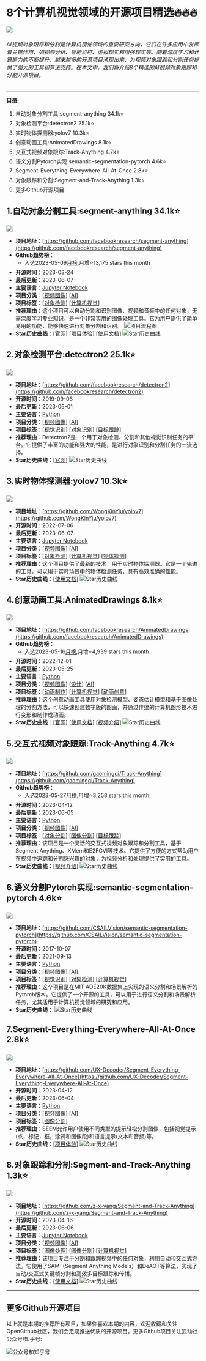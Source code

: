 # 8个计算机视觉领域的开源项目精选🔥🔥🔥
![](http://photocdn.tv.sohu.com/img/q_mini/20230607/pic_org_e6caf98c-6841-4863-9b14-f8f365be0f1c.png)
###### AI视频对象跟踪和分割是计算机视觉领域的重要研究方向，它们在许多应用中发挥着关键作用，如视频分析、智能监控、虚拟现实和增强现实等。随着深度学习和计算能力的不断提升，越来越多的开源项目涌现出来，为视频对象跟踪和分割任务提供了强大的工具和算法支持。在本文中，我们将介绍8个精选的AI视频对象跟踪和分割开源项目。
---

**目录:**
1. 自动对象分割工具:segment-anything 34.1k⭐
2. 对象检测平台:detectron2 25.1k⭐
3. 实时物体探测器:yolov7 10.3k⭐
4. 创意动画工具:AnimatedDrawings 8.1k⭐
5. 交互式视频对象跟踪:Track-Anything 4.7k⭐
6. 语义分割Pytorch实现:semantic-segmentation-pytorch 4.6k⭐
7. Segment-Everything-Everywhere-All-At-Once 2.8k⭐
8. 对象跟踪和分割:Segment-and-Track-Anything 1.3k⭐
9. 更多Github开源项目

## 1.自动对象分割工具:segment-anything 34.1k⭐
![](http://photocdn.tv.sohu.com/watermark/20230410/pic_org_387336bf-a371-4ddc-a826-5bcd9b921ff9.jpeg)
- **项目地址**：[https://github.com/facebookresearch/segment-anything](https://github.com/facebookresearch/segment-anything)
- **Github趋势榜**：
  -  入选2023-05-09[月榜](https://open.itc.cn/?tab=trends&trendType=1&repoId=R_kgDOJNbS5w),月增⭐13,175 stars this month
- **开源时间**：2023-03-24
- **最后更新**：2023-06-07
- **主要语言**：[Jupyter Notebook](https://github.com/search?q=language:Jupyter+Notebook&type=repositories)
- **项目分类**：[[视频图像](https://open.itc.cn/github/dig?cateId=01GX5RR1PVJXGVK638M2WTXP27&repoId=R_kgDOJNbS5w)] [[AI](https://open.itc.cn/github/dig?cateId=01GTK9N7P510TQWFR694MX6GV4&repoId=R_kgDOJNbS5w)] 
- **项目标签**：[[对象检测](https://open.itc.cn/github/dig/tag?tagId=01H0KWJ8RF22NHTAVFFC52113P)] [[计算机视觉](https://open.itc.cn/github/dig/tag?tagId=01H0KWJ8QVNDG8TMV910PHYY61)] 
- **推荐理由**：这个项目可以自动分割和识别图像、视频和音频中的任何对象，无需深度学习专业知识，是一个非常实用的图像处理工具。它为用户提供了简单易用的功能，能够快速进行对象分割和识别。
  ![项目流程图](http://photocdn.tv.sohu.com/watermark/q_mini/20230607/pic_org_676bb203-e256-40d3-bdaa-6e5f215b8ee3.png)
- **Star历史曲线**：[[官网](https://ai.facebook.com)] [[项目体验](https://segment-anything.com/demo)] [[使用文档](https://ai.facebook.com/research/publications/segment-anything/)] 
  ![Star历史曲线](http://photocdn.tv.sohu.com/watermark/history/facebookresearch/star-segment-anything.png)

## 2.对象检测平台:detectron2 25.1k⭐
![](http://photocdn.tv.sohu.com/watermark/20230427/pic_org_9ee7995b-e2d0-4b4c-9981-5197950e1cdd.png)
- **项目地址**：[https://github.com/facebookresearch/detectron2](https://github.com/facebookresearch/detectron2)
- **开源时间**：2019-09-06
- **最后更新**：2023-06-01
- **主要语言**：[Python](https://github.com/search?q=language:Python&type=repositories)
- **项目分类**：[[视频图像](https://open.itc.cn/github/dig?cateId=01GX5RR1PVJXGVK638M2WTXP27&repoId=MDEwOlJlcG9zaXRvcnkyMDY2NjA1ODA=)] [[AI](https://open.itc.cn/github/dig?cateId=01GTK9N7P510TQWFR694MX6GV4&repoId=MDEwOlJlcG9zaXRvcnkyMDY2NjA1ODA=)] 
- **项目标签**：[[视觉识别](https://open.itc.cn/github/dig/tag?tagId=01H29Z4PCCAKTTKHKF2XTJGSVY)] [[对象识别](https://open.itc.cn/github/dig/tag?tagId=01H0KWHSQ30PSKX0GYQWQSH9QY)] [[目标跟踪](https://open.itc.cn/github/dig/tag?tagId=01H29XY2E5MJ5WVR9ZAE6A5NM9)] 
- **推荐理由**：Detectron2是一个用于对象检测、分割和其他视觉识别任务的平台。它提供了丰富的功能和强大的性能，是进行对象识别和分割任务的一流选择。
- **Star历史曲线**：[[官网](https://detectron2.readthedocs.io/en/latest/)] 
  ![Star历史曲线](http://photocdn.tv.sohu.com/watermark/history/facebookresearch/star-detectron2.png)

## 3.实时物体探测器:yolov7 10.3k⭐
![](http://photocdn.tv.sohu.com/watermark/q_mini/20230606/pic_org_79ce0cd8-0523-421b-9277-8d9521699e10.png)
- **项目地址**：[https://github.com/WongKinYiu/yolov7](https://github.com/WongKinYiu/yolov7)
- **开源时间**：2022-07-06
- **最后更新**：2023-06-07
- **主要语言**：[Jupyter Notebook](https://github.com/search?q=language:Jupyter+Notebook&type=repositories)
- **项目分类**：[[视频图像](https://open.itc.cn/github/dig?cateId=01GX5RR1PVJXGVK638M2WTXP27&repoId=R_kgDOHngbDg)] [[AI](https://open.itc.cn/github/dig?cateId=01GTK9N7P510TQWFR694MX6GV4&repoId=R_kgDOHngbDg)] 
- **项目标签**：[[对象检测](https://open.itc.cn/github/dig/tag?tagId=01H0KWJ8RF22NHTAVFFC52113P)] [[计算机视觉](https://open.itc.cn/github/dig/tag?tagId=01H0KWJ8QVNDG8TMV910PHYY61)] [[物体探测](https://open.itc.cn/github/dig/tag?tagId=01H29YYVRXVNEYJPKZH1P5P7HV)] 
- **推荐理由**：这个项目提供了最新的技术，用于实时物体探测器。它是一个先进的工具，可以用于实时场景中的物体检测任务，具有高效准确的性能。
- **Star历史曲线**：[[使用文档](https://arxiv.org/abs/2207.02696)] 
  ![Star历史曲线](http://photocdn.tv.sohu.com/watermark/history/WongKinYiu/star-yolov7.png)

## 4.创意动画工具:AnimatedDrawings 8.1k⭐
![](http://photocdn.tv.sohu.com/watermark/20230425/pic_org_306c8e1c-d040-43f7-b003-b01e5f00388c.gif)
- **项目地址**：[https://github.com/facebookresearch/AnimatedDrawings](https://github.com/facebookresearch/AnimatedDrawings)
- **Github趋势榜**：
  -  入选2023-05-16[月榜](https://open.itc.cn/?tab=trends&trendType=1&repoId=R_kgDOIiI7_A),月增⭐4,939 stars this month
- **开源时间**：2022-12-01
- **最后更新**：2023-05-25
- **主要语言**：[Python](https://github.com/search?q=language:Python&type=repositories)
- **项目分类**：[[视频图像](https://open.itc.cn/github/dig?cateId=01GX5RR1PVJXGVK638M2WTXP27&repoId=R_kgDOIiI7_A)] [[设计](https://open.itc.cn/github/dig?cateId=01GX5QKQ4NRKG97JR8JSTJ2RJ6&repoId=R_kgDOIiI7_A)] [[AI](https://open.itc.cn/github/dig?cateId=01GTK9N7P510TQWFR694MX6GV4&repoId=R_kgDOIiI7_A)] 
- **项目标签**：[[动画制作](https://open.itc.cn/github/dig/tag?tagId=01H0KWHSW1ZW8SJJ7HQ8G5WE0F)] [[计算机视觉](https://open.itc.cn/github/dig/tag?tagId=01H0KWJ8QVNDG8TMV910PHYY61)] [[动画创意](https://open.itc.cn/github/dig/tag?tagId=01H0KWJ7VC53NVY1QMM8KQQWK2)] 
- **推荐理由**：这个创意动画工具使用对象检测模型、姿态估计模型和基于图像处理的分割方法，可以快速创建数字版的图画，并通过传统的计算机图形技术进行变形和制作成动画。
- **Star历史曲线**：[[官网](https://fairanimateddrawings.com/)] [[使用文档](https://developers.facebook.com/blog/post/2023/04/13/meta-os-animated-drawings/)] [[视频介绍](https://www.youtube.com/watch?v=WsMUKQLVsOI)] 
  ![Star历史曲线](http://photocdn.tv.sohu.com/watermark/history/facebookresearch/star-AnimatedDrawings.png)

## 5.交互式视频对象跟踪:Track-Anything 4.7k⭐
![](http://photocdn.tv.sohu.com/watermark/20230506/pic_org_c9bde748-fdbd-4670-991e-8fc52631ad6e.png)
- **项目地址**：[https://github.com/gaomingqi/Track-Anything](https://github.com/gaomingqi/Track-Anything)
- **Github趋势榜**：
  -  入选2023-05-27[月榜](https://open.itc.cn/?tab=trends&trendType=1&repoId=R_kgDOJVpR2Q),月增⭐3,258 stars this month
- **开源时间**：2023-04-12
- **最后更新**：2023-06-05
- **主要语言**：[Python](https://github.com/search?q=language:Python&type=repositories)
- **项目分类**：[[视频图像](https://open.itc.cn/github/dig?cateId=01GX5RR1PVJXGVK638M2WTXP27&repoId=R_kgDOJVpR2Q)] [[AI](https://open.itc.cn/github/dig?cateId=01GTK9N7P510TQWFR694MX6GV4&repoId=R_kgDOJVpR2Q)] 
- **项目标签**：[[对象分割](https://open.itc.cn/github/dig/tag?tagId=01H29XY83212S9TXS4J7QWA969)] [[图像分割](https://open.itc.cn/github/dig/tag?tagId=01H0KWJ952NP14ZAF32EVZ8SRV)] [[目标跟踪](https://open.itc.cn/github/dig/tag?tagId=01H29XY2E5MJ5WVR9ZAE6A5NM9)] 
- **推荐理由**：该项目是一个灵活的交互式视频对象跟踪和分割工具，基于Segment Anything、XMem和E2FGVI等技术。它提供了方便的方式帮助用户在视频中追踪和分割感兴趣的对象，为视频分析和处理提供了实用的工具。
- **Star历史曲线**：[[视频介绍](https://github.com/gaomingqi/Track-Anything/blob/master/doc/tutorials.md)] 
  ![Star历史曲线](http://photocdn.tv.sohu.com/watermark/history/gaomingqi/star-Track-Anything.png)

## 6.语义分割Pytorch实现:semantic-segmentation-pytorch 4.6k⭐
![](http://photocdn.tv.sohu.com/watermark/20230512/pic_org_581aef65-39ac-4477-a826-5f39cca9a853.png)
- **项目地址**：[https://github.com/CSAILVision/semantic-segmentation-pytorch](https://github.com/CSAILVision/semantic-segmentation-pytorch)
- **开源时间**：2017-10-07
- **最后更新**：2021-09-13
- **主要语言**：[Python](https://github.com/search?q=language:Python&type=repositories)
- **项目分类**：[[视频图像](https://open.itc.cn/github/dig?cateId=01GX5RR1PVJXGVK638M2WTXP27&repoId=MDEwOlJlcG9zaXRvcnkxMDYwNjE5MDc=)] [[AI](https://open.itc.cn/github/dig?cateId=01GTK9N7P510TQWFR694MX6GV4&repoId=MDEwOlJlcG9zaXRvcnkxMDYwNjE5MDc=)] 
- **项目标签**：[[视觉识别](https://open.itc.cn/github/dig/tag?tagId=01H29Z4PCCAKTTKHKF2XTJGSVY)] [[对象检测](https://open.itc.cn/github/dig/tag?tagId=01H0KWJ8RF22NHTAVFFC52113P)] [[计算机视觉](https://open.itc.cn/github/dig/tag?tagId=01H0KWJ8QVNDG8TMV910PHYY61)] 
- **推荐理由**：这个项目是在MIT ADE20K数据集上实现的语义分割和场景解析的Pytorch版本。它提供了一个开源的工具，可以用于进行语义分割和场景解析任务，尤其适用于计算机视觉领域的研究和应用。
- **Star历史曲线**：
  ![Star历史曲线](http://photocdn.tv.sohu.com/watermark/history/CSAILVision/star-semantic-segmentation-pytorch.png)

## 7.Segment-Everything-Everywhere-All-At-Once 2.8k⭐
![](http://photocdn.tv.sohu.com/watermark/20230506/pic_org_77cbc61b-d6f4-44bd-b4e2-4b39aa94c38b.png)
- **项目地址**：[https://github.com/UX-Decoder/Segment-Everything-Everywhere-All-At-Once](https://github.com/UX-Decoder/Segment-Everything-Everywhere-All-At-Once)
- **开源时间**：2023-04-12
- **最后更新**：2023-06-04
- **主要语言**：[Python](https://github.com/search?q=language:Python&type=repositories)
- **项目分类**：[[视频图像](https://open.itc.cn/github/dig?cateId=01GX5RR1PVJXGVK638M2WTXP27&repoId=R_kgDOJVt-tA)] [[AI](https://open.itc.cn/github/dig?cateId=01GTK9N7P510TQWFR694MX6GV4&repoId=R_kgDOJVt-tA)] 
- **项目标签**：[[图像分割](https://open.itc.cn/github/dig/tag?tagId=01H0KWJ952NP14ZAF32EVZ8SRV)] 
- **推荐理由**：SEEM允许用户使用不同类型的提示轻松分割图像，包括视觉提示(点，标记，框，涂鸦和图像段)和语言提示(文本和音频)等。
- **Star历史曲线**：[[项目体验](https://huggingface.co/spaces/xdecoder/SEEM)] 
  ![Star历史曲线](http://photocdn.tv.sohu.com/watermark/history/UX-Decoder/star-Segment-Everything-Everywhere-All-At-Once.png)

## 8.对象跟踪和分割:Segment-and-Track-Anything 1.3k⭐
![](http://photocdn.tv.sohu.com/watermark/20230506/pic_org_e6b1b4eb-fe25-4c96-83ec-f3617aa92ba0.gif)
- **项目地址**：[https://github.com/z-x-yang/Segment-and-Track-Anything](https://github.com/z-x-yang/Segment-and-Track-Anything)
- **开源时间**：2023-04-16
- **最后更新**：2023-06-06
- **主要语言**：[Jupyter Notebook](https://github.com/search?q=language:Jupyter+Notebook&type=repositories)
- **项目分类**：[[视频图像](https://open.itc.cn/github/dig?cateId=01GX5RR1PVJXGVK638M2WTXP27&repoId=R_kgDOJXglMA)] [[AI](https://open.itc.cn/github/dig?cateId=01GTK9N7P510TQWFR694MX6GV4&repoId=R_kgDOJXglMA)] 
- **项目标签**：[[图像处理](https://open.itc.cn/github/dig/tag?tagId=01H0KWH7YJ3FKGHH5BG73C6RNC)] [[图像分割](https://open.itc.cn/github/dig/tag?tagId=01H0KWJ952NP14ZAF32EVZ8SRV)] [[计算机视觉](https://open.itc.cn/github/dig/tag?tagId=01H0KWJ8QVNDG8TMV910PHYY61)] 
- **推荐理由**：该项目专注于分割和跟踪视频中的任何对象，利用自动和交互式方法。它使用了SAM（Segment Anything Models）和DeAOT等算法，实现了自动/交互式关键帧分割和高效多目标跟踪和传播。
- **Star历史曲线**：[[使用文档](https://github.com/z-x-yang/Segment-and-Track-Anything/blob/main/tutorial/tutorial%20for%20WebUI-1.5-Version.md)] 
  ![Star历史曲线](http://photocdn.tv.sohu.com/watermark/history/z-x-yang/star-Segment-and-Track-Anything.png)

---
## 更多Github开源项目

以上就是本期的推荐所有项目，如果你喜欢本期的内容，欢迎收藏和关注OpenGithub社区，我们会定期推送优质的开源项目。更多Github项目关注狐动社公众号/知乎号:

![公众号和知乎号](http://photocdn.tv.sohu.com/img/q_mini/20230525/pic_org_ed11340c-cba7-4072-942a-69a9ec0bc251.png)